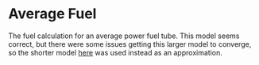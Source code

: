 # Average Fuel
The fuel calculation for an average power fuel tube. This model seems correct, but there were some issues getting this larger model to converge, so the shorter model [here](../shortFuel/) was used instead as an approximation.